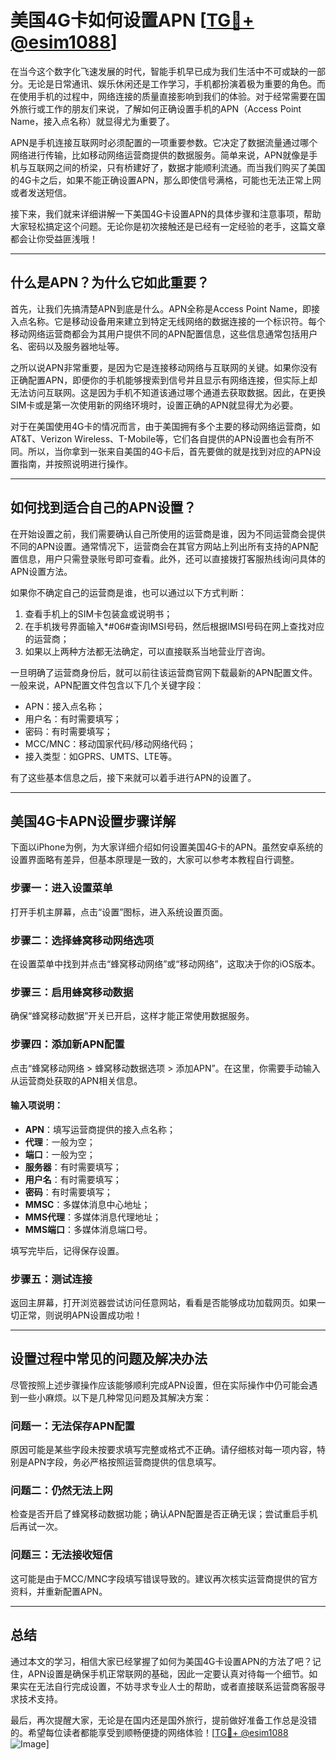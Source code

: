 # 美国4G卡如何设置APN [[TG💪+ @esim1088](https://t.me/s/esim1088)]

在当今这个数字化飞速发展的时代，智能手机早已成为我们生活中不可或缺的一部分。无论是日常通讯、娱乐休闲还是工作学习，手机都扮演着极为重要的角色。而在使用手机的过程中，网络连接的质量直接影响到我们的体验。对于经常需要在国外旅行或工作的朋友们来说，了解如何正确设置手机的APN（Access Point Name，接入点名称）就显得尤为重要了。

APN是手机连接互联网时必须配置的一项重要参数。它决定了数据流量通过哪个网络进行传输，比如移动网络运营商提供的数据服务。简单来说，APN就像是手机与互联网之间的桥梁，只有桥建好了，数据才能顺利流通。而当我们购买了美国的4G卡之后，如果不能正确设置APN，那么即使信号满格，可能也无法正常上网或者发送短信。

接下来，我们就来详细讲解一下美国4G卡设置APN的具体步骤和注意事项，帮助大家轻松搞定这个问题。无论你是初次接触还是已经有一定经验的老手，这篇文章都会让你受益匪浅哦！

---

## 什么是APN？为什么它如此重要？

首先，让我们先搞清楚APN到底是什么。APN全称是Access Point Name，即接入点名称。它是移动设备用来建立到特定无线网络的数据连接的一个标识符。每个移动网络运营商都会为其用户提供不同的APN配置信息，这些信息通常包括用户名、密码以及服务器地址等。

之所以说APN非常重要，是因为它是连接移动网络与互联网的关键。如果你没有正确配置APN，即便你的手机能够搜索到信号并且显示有网络连接，但实际上却无法访问互联网。这是因为手机不知道该通过哪个通道去获取数据。因此，在更换SIM卡或是第一次使用新的网络环境时，设置正确的APN就显得尤为必要。

对于在美国使用4G卡的情况而言，由于美国拥有多个主要的移动网络运营商，如AT&T、Verizon Wireless、T-Mobile等，它们各自提供的APN设置也会有所不同。所以，当你拿到一张来自美国的4G卡后，首先要做的就是找到对应的APN设置指南，并按照说明进行操作。

---

## 如何找到适合自己的APN设置？

在开始设置之前，我们需要确认自己所使用的运营商是谁，因为不同运营商会提供不同的APN设置。通常情况下，运营商会在其官方网站上列出所有支持的APN配置信息，用户只需登录账号即可查看。此外，还可以直接拨打客服热线询问具体的APN设置方法。

如果你不确定自己的运营商是谁，也可以通过以下方式判断：
1. 查看手机上的SIM卡包装盒或说明书；
2. 在手机拨号界面输入*#06#查询IMSI号码，然后根据IMSI号码在网上查找对应的运营商；
3. 如果以上两种方法都无法确定，可以直接联系当地营业厅咨询。

一旦明确了运营商身份后，就可以前往该运营商官网下载最新的APN配置文件。一般来说，APN配置文件包含以下几个关键字段：
- APN：接入点名称；
- 用户名：有时需要填写；
- 密码：有时需要填写；
- MCC/MNC：移动国家代码/移动网络代码；
- 接入类型：如GPRS、UMTS、LTE等。

有了这些基本信息之后，接下来就可以着手进行APN的设置了。

---

## 美国4G卡APN设置步骤详解

下面以iPhone为例，为大家详细介绍如何设置美国4G卡的APN。虽然安卓系统的设置界面略有差异，但基本原理是一致的，大家可以参考本教程自行调整。

### 步骤一：进入设置菜单
打开手机主屏幕，点击“设置”图标，进入系统设置页面。

### 步骤二：选择蜂窝移动网络选项
在设置菜单中找到并点击“蜂窝移动网络”或“移动网络”，这取决于你的iOS版本。

### 步骤三：启用蜂窝移动数据
确保“蜂窝移动数据”开关已开启，这样才能正常使用数据服务。

### 步骤四：添加新APN配置
点击“蜂窝移动网络 > 蜂窝移动数据选项 > 添加APN”。在这里，你需要手动输入从运营商处获取的APN相关信息。

#### 输入项说明：
- **APN**：填写运营商提供的接入点名称；
- **代理**：一般为空；
- **端口**：一般为空；
- **服务器**：有时需要填写；
- **用户名**：有时需要填写；
- **密码**：有时需要填写；
- **MMSC**：多媒体消息中心地址；
- **MMS代理**：多媒体消息代理地址；
- **MMS端口**：多媒体消息端口号。

填写完毕后，记得保存设置。

### 步骤五：测试连接
返回主屏幕，打开浏览器尝试访问任意网站，看看是否能够成功加载网页。如果一切正常，则说明APN设置成功啦！

---

## 设置过程中常见的问题及解决办法

尽管按照上述步骤操作应该能够顺利完成APN设置，但在实际操作中仍可能会遇到一些小麻烦。以下是几种常见问题及其解决方案：

### 问题一：无法保存APN配置
原因可能是某些字段未按要求填写完整或格式不正确。请仔细核对每一项内容，特别是APN字段，务必严格按照运营商提供的信息填写。

### 问题二：仍然无法上网
检查是否开启了蜂窝移动数据功能；确认APN配置是否正确无误；尝试重启手机后再试一次。

### 问题三：无法接收短信
这可能是由于MCC/MNC字段填写错误导致的。建议再次核实运营商提供的官方资料，并重新配置APN。

---

## 总结

通过本文的学习，相信大家已经掌握了如何为美国4G卡设置APN的方法了吧？记住，APN设置是确保手机正常联网的基础，因此一定要认真对待每一个细节。如果实在无法自行完成设置，不妨寻求专业人士的帮助，或者直接联系运营商客服寻求技术支持。

最后，再次提醒大家，无论是在国内还是国外旅行，提前做好准备工作总是没错的。希望每位读者都能享受到顺畅便捷的网络体验！[[TG💪+ @esim1088](https://t.me/s/esim1088) ![Image](https://i.postimg.cc/4NQfJmqS/Snipaste-2025-05-13-00-14-12.png)]